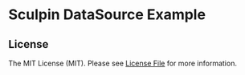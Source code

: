 # Sculpin DataSource Example

## License

The MIT License (MIT). Please see [License File](LICENSE) for more information.
